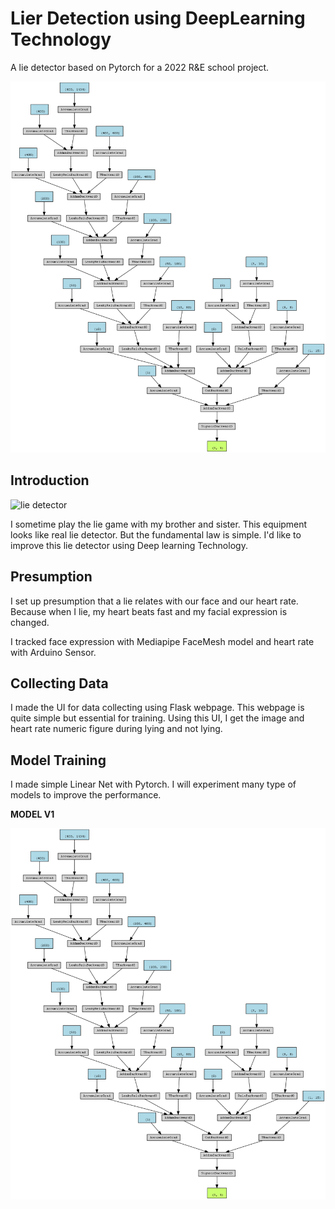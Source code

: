 # Lier Detection using DeepLearning Technology

A lie detector based on Pytorch for a 2022 R&E school project.

![model_v1](https://github.com/yoonhero/lierhero/blob/master/docs/model_v1.png?raw=true)

## Introduction

![lie detector](https://img.fruugo.com/product/1/88/138417881_max.jpg)

I sometime play the lie game with my brother and sister. This equipment looks like real lie detector. But the fundamental law is simple. I'd like to improve this lie detector using Deep learning Technology.



## Presumption

I set up presumption that a lie relates with our face and our heart rate. Because when I lie, my heart beats fast and my facial expression is changed. 

I tracked face expression with Mediapipe FaceMesh model and heart rate with Arduino Sensor.


## Collecting Data 
 
I made the UI for data collecting using Flask webpage. This webpage is quite simple but essential for training. Using this UI, I get the image and heart rate numeric figure during lying and not lying.


## Model Training

I made simple Linear Net with Pytorch. I will experiment many type of models to improve the performance. 


<strong>MODEL V1</strong>

![model_v1](https://github.com/yoonhero/lierhero/blob/master/docs/model_v1.png?raw=true)

